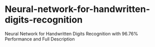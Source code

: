 # Neural-network-for-handwritten-digits-recognition
Neural Network for Handwritten Digits Recognition with 96.76% Performance and Full Description
